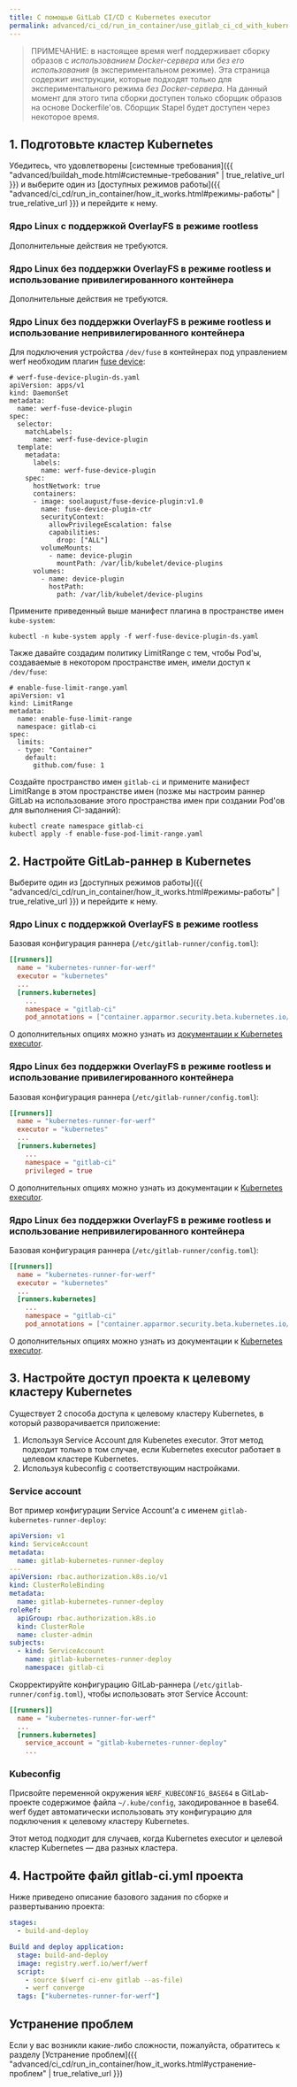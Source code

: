 ```yaml
---
title: С помощью GitLab CI/CD с Kubernetes executor
permalink: advanced/ci_cd/run_in_container/use_gitlab_ci_cd_with_kubernetes_executor.html
---
```


> ПРИМЕЧАНИЕ: в настоящее время werf поддерживает сборку образов с _использованием Docker-сервера_ или _без его использования_ (в экспериментальном режиме). Эта страница содержит инструкции, которые подходят только для экспериментального режима _без Docker-сервера_. На данный момент для этого типа сборки доступен только сборщик образов на основе Dockerfile'ов. Сборщик Stapel будет доступен через некоторое время.

## 1. Подготовьте кластер Kubernetes

Убедитесь, что удовлетворены [системные требования]({{ "advanced/buildah_mode.html#системные-требования" | true_relative_url }}) и выберите один из [доступных режимов работы]({{ "advanced/ci_cd/run_in_container/how_it_works.html#режимы-работы" | true_relative_url }}) и перейдите к нему.

### Ядро Linux с поддержкой OverlayFS в режиме rootless

Дополнительные действия не требуются.

### Ядро Linux без поддержки OverlayFS в режиме rootless и использование привилегированного контейнера

Дополнительные действия не требуются.

### Ядро Linux без поддержки OverlayFS в режиме rootless и использование непривилегированного контейнера

Для подключения устройства `/dev/fuse` в контейнерах под управлением werf необходим плагин [fuse device](https://github.com/kuberenetes-learning-group/fuse-device-plugin):

```
# werf-fuse-device-plugin-ds.yaml
apiVersion: apps/v1
kind: DaemonSet
metadata:
  name: werf-fuse-device-plugin
spec:
  selector:
    matchLabels:
      name: werf-fuse-device-plugin
  template:
    metadata:
      labels:
        name: werf-fuse-device-plugin
    spec:
      hostNetwork: true
      containers:
      - image: soolaugust/fuse-device-plugin:v1.0
        name: fuse-device-plugin-ctr
        securityContext:
          allowPrivilegeEscalation: false
          capabilities:
            drop: ["ALL"]
        volumeMounts:
          - name: device-plugin
            mountPath: /var/lib/kubelet/device-plugins
      volumes:
        - name: device-plugin
          hostPath:
            path: /var/lib/kubelet/device-plugins
```

Примените приведенный выше манифест плагина в пространстве имен `kube-system`:

```
kubectl -n kube-system apply -f werf-fuse-device-plugin-ds.yaml
```

Также давайте создадим политику LimitRange с тем, чтобы Pod'ы, создаваемые в некотором пространстве имен, имели доступ к `/dev/fuse`:

```
# enable-fuse-limit-range.yaml
apiVersion: v1
kind: LimitRange
metadata:
  name: enable-fuse-limit-range
  namespace: gitlab-ci
spec:
  limits:
  - type: "Container"
    default:
      github.com/fuse: 1
```

Создайте пространство имен `gitlab-ci` и примените манифест LimitRange в этом пространстве имен (позже мы настроим раннер GitLab на использование этого пространства имен при создании Pod'ов для выполнения CI-заданий):

```
kubectl create namespace gitlab-ci
kubectl apply -f enable-fuse-pod-limit-range.yaml
```

## 2. Настройте GitLab-раннер в Kubernetes

Выберите один из [доступных режимов работы]({{ "advanced/ci_cd/run_in_container/how_it_works.html#режимы-работы" | true_relative_url }}) и перейдите к нему.

### Ядро Linux с поддержкой OverlayFS в режиме rootless

Базовая конфигурация раннера (`/etc/gitlab-runner/config.toml`):

```toml
[[runners]]
  name = "kubernetes-runner-for-werf"
  executor = "kubernetes"
  ...
  [runners.kubernetes]
    ...
    namespace = "gitlab-ci"
    pod_annotations = ["container.apparmor.security.beta.kubernetes.io/werf-converge=unconfined"]
```

О дополнительных опциях можно узнать из [документации к Kubernetes executor](https://docs.gitlab.com/runner/executors/kubernetes.html).

### Ядро Linux без поддержки OverlayFS в режиме rootless и использование привилегированного контейнера

Базовая конфигурация раннера (`/etc/gitlab-runner/config.toml`):

```toml
[[runners]]
  name = "kubernetes-runner-for-werf"
  executor = "kubernetes"
  ...
  [runners.kubernetes]
    ...
    namespace = "gitlab-ci"
    privileged = true
```

О дополнительных опциях можно узнать из документации к [Kubernetes executor](https://docs.gitlab.com/runner/executors/kubernetes.html).

### Ядро Linux без поддержки OverlayFS в режиме rootless и использование непривилегированного контейнера

Базовая конфигурация раннера (`/etc/gitlab-runner/config.toml`):

```toml
[[runners]]
  name = "kubernetes-runner-for-werf"
  executor = "kubernetes"
  ...
  [runners.kubernetes]
    ...
    namespace = "gitlab-ci"
    pod_annotations = ["container.apparmor.security.beta.kubernetes.io/werf-converge=unconfined"]
```

О дополнительных опциях можно узнать из документации к [Kubernetes executor](https://docs.gitlab.com/runner/executors/kubernetes.html).

## 3. Настройте доступ проекта к целевому кластеру Kubernetes

Существует 2 способа доступа к целевому кластеру Kubernetes, в который разворачивается приложение:

1. Используя Service Account для Kubenetes executor. Этот метод подходит только в том случае, если Kubernetes executor работает в целевом кластере Kubernetes.
2. Используя kubeconfig с соответствующим настройками.

### Service account

Вот пример конфигурации Service Account'а с именем `gitlab-kubernetes-runner-deploy`:

```yaml
apiVersion: v1
kind: ServiceAccount
metadata:
  name: gitlab-kubernetes-runner-deploy
---
apiVersion: rbac.authorization.k8s.io/v1
kind: ClusterRoleBinding
metadata:
  name: gitlab-kubernetes-runner-deploy
roleRef:
  apiGroup: rbac.authorization.k8s.io
  kind: ClusterRole
  name: cluster-admin
subjects:
  - kind: ServiceAccount
    name: gitlab-kubernetes-runner-deploy
    namespace: gitlab-ci
```

Скорректируйте конфигурацию GitLab-раннера (`/etc/gitlab-runner/config.toml`), чтобы использовать этот Service Account:

```toml
[[runners]]
  name = "kubernetes-runner-for-werf"
  ...
  [runners.kubernetes]
    service_account = "gitlab-kubernetes-runner-deploy"
    ...
```

### Kubeconfig

Присвойте переменной окружения `WERF_KUBECONFIG_BASE64` в GitLab-проекте содержимое файла `~/.kube/config`, закодированное в base64. werf будет автоматически использовать эту конфигурацию для подключения к целевому кластеру Kubernetes.

Этот метод подходит для случаев, когда Kubernetes executor и целевой кластер Kubernetes — два разных кластера.

## 4. Настройте файл gitlab-ci.yml проекта

Ниже приведено описание базового задания по сборке и развертыванию проекта:

```yaml
stages:
  - build-and-deploy

Build and deploy application:
  stage: build-and-deploy
  image: registry.werf.io/werf/werf
  script:
    - source $(werf ci-env gitlab --as-file)
    - werf converge
  tags: ["kubernetes-runner-for-werf"]
```

## Устранение проблем

Если у вас возникли какие-либо сложности, пожалуйста, обратитесь к разделу [Устранение проблем]({{ "advanced/ci_cd/run_in_container/how_it_works.html#устранение-проблем" | true_relative_url }})
